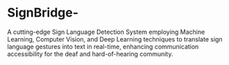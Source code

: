 # SignBridge-
 A cutting-edge Sign Language Detection System employing Machine Learning, Computer Vision, and Deep Learning techniques to translate sign language gestures into text in real-time, enhancing communication accessibility for the deaf and hard-of-hearing community.
